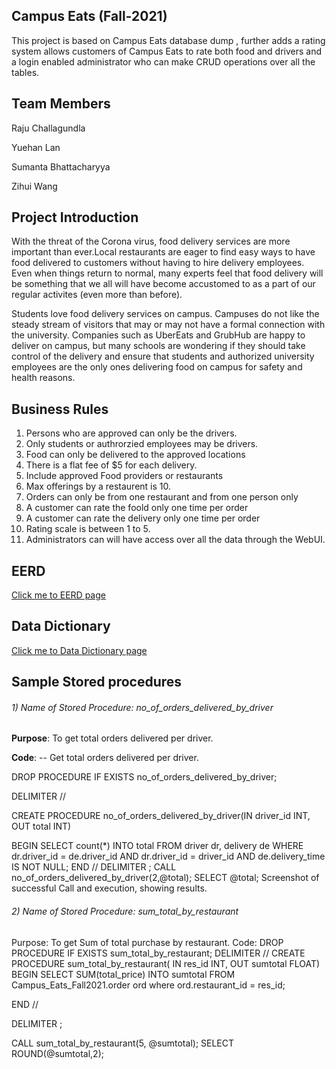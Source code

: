 ## Campus Eats (Fall-2021)
This project is based on Campus Eats database dump , further adds a rating system allows customers of Campus Eats to rate both food and drivers and a login enabled administrator who can make CRUD operations over all the tables.

## Team Members

Raju Challagundla

Yuehan Lan

Sumanta Bhattacharyya

Zihui Wang

## Project Introduction

With the threat of the Corona virus, food delivery services are more important than ever.Local restaurants are eager to find easy ways to have food delivered to customers without having to hire delivery employees. Even when things return to normal, many experts feel that food delivery will be something that we all will have become accustomed to as a part of our regular activites (even more than before).  

Students love food delivery services on campus.  Campuses do not like the steady stream of visitors that may or  may not have a formal connection with the university.  Companies such as UberEats and GrubHub are happy to deliver on campus, but many schools are wondering if they should take control of the delivery and ensure that students and authorized university employees are the only ones delivering food on campus for safety and health reasons.



## Business Rules
1. Persons who are approved can only be the drivers.
2. Only students or authrorzied employees may be drivers.
3. Food can only be delivered to the approved locations 
4. There is a flat fee of $5 for each delivery.
5. Include approved Food providers or restaurants
6. Max offerings by a restaurent is 10.
7. Orders can only be from one restaurant and from one person only
8. A customer can rate the foold only one time per order
9. A customer can rate the delivery only one time per order
10. Rating scale is between 1 to 5.
11. Administrators can will have access over all the data through the WebUI.

## EERD
[Click me to EERD page](https://github.com/Raju-Challagundla/ITCS-8160-051-Group-18/blob/main/project_demo.drawio.png)

## Data Dictionary

[Click me to Data Dictionary page](https://github.com/Raju-Challagundla/ITCS-8160-051-Group-18/blob/main/Data%20Dictionary.xlsx)

## Sample Stored procedures
###### 1) Name of Stored Procedure: no_of_orders_delivered_by_driver

**Purpose**: To get total orders delivered per driver.

**Code**:
-- Get total orders delivered per driver.

DROP PROCEDURE IF EXISTS no_of_orders_delivered_by_driver;

DELIMITER //

CREATE PROCEDURE no_of_orders_delivered_by_driver(IN driver_id INT, OUT total INT)

BEGIN
	SELECT count(*) INTO total FROM driver dr, delivery de 
	WHERE dr.driver_id = de.driver_id AND dr.driver_id = driver_id AND de.delivery_time IS NOT NULL;
END //
DELIMITER ;
CALL no_of_orders_delivered_by_driver(2,@total);
SELECT @total;
Screenshot of successful Call and execution, showing results.


###### 2) Name of Stored Procedure: sum_total_by_restaurant
Purpose:  To get Sum of total purchase by restaurant.
Code:
DROP PROCEDURE IF EXISTS sum_total_by_restaurant;
DELIMITER //
CREATE PROCEDURE sum_total_by_restaurant( IN res_id INT, OUT sumtotal FLOAT)
BEGIN
	SELECT SUM(total_price) INTO sumtotal 
    FROM Campus_Eats_Fall2021.order ord where ord.restaurant_id = res_id;
 
END //
 
DELIMITER ;
 
CALL sum_total_by_restaurant(5, @sumtotal);
SELECT ROUND(@sumtotal,2);
 


 

